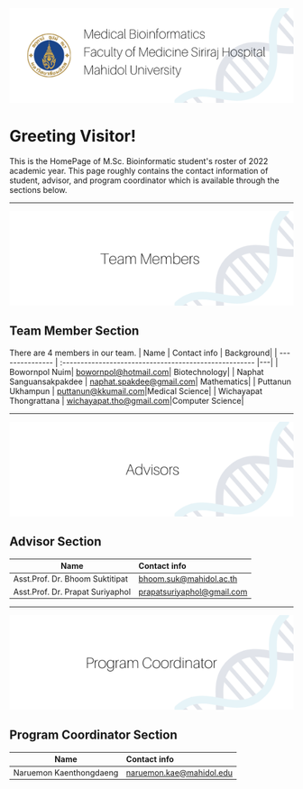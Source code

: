 ![alt text](/resource/1.png)
# Greeting Visitor!
This is the HomePage of M.Sc. Bioinformatic student's roster of 2022 academic year. This page roughly contains the contact information of student, advisor, and program coordinator which is available through the sections below.


***
![alt text](/resource/2.png)

## Team Member Section
There are 4 members in our team. 
| Name        | Contact info                                          | Background|
| --------------- | :----------------------------------------------------- |---|
| Bowornpol Nuim| bowornpol@hotmail.com| Biotechnology|
| Naphat Sanguansakpakdee | naphat.spakdee@gmail.com| Mathematics| 
| Puttanun Ukhampun | puttanun@kkumail.com|Medical Science|
| Wichayapat Thongrattana | wichayapat.tho@gmail.com|Computer Science|


***
![alt text](/resource/3.png)
## Advisor Section
| Name      | Contact info                                          |
| --------------- | :----------------------------------------------------- |
|Asst.Prof. Dr. Bhoom Suktitipat|bhoom.suk@mahidol.ac.th|
|Asst.Prof. Dr. Prapat Suriyaphol|prapatsuriyaphol@gmail.com|


***
![alt text](/resource/4.png)
## Program Coordinator Section
| Name      | Contact info                                          |
| --------------- | :----------------------------------------------------- |
|Naruemon Kaenthongdaeng| naruemon.kae@mahidol.edu|
